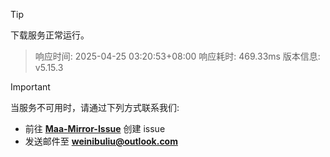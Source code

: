 > [!TIP]
下载服务正常运行。


> 响应时间: 2025-04-25 03:20:53+08:00
> 响应耗时: 469.33ms
> 版本信息: v5.15.3

> [!IMPORTANT]
> 当服务不可用时，请通过下列方式联系我们: 
> - 前往 **[Maa-Mirror-Issue](https://github.com/MaaMirror/Maa-Mirror-Issue/issues)** 创建 issue
> - 发送邮件至 **<a href="mailto:weinibuliu@outlook.com">weinibuliu@outlook.com</a>**